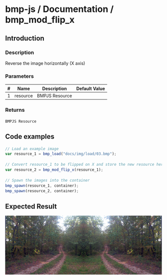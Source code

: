 # bmp-js / Documentation / bmp_mod_flip_x
## Introduction

### Description

Reverse the image horizontally (X axis)

### Parameters

|#|Name|Description|Default Value|
|-|-|-|-|
|1|resource|BMPJS Resource||

### Returns
`BMPJS Resource`

## Code examples

```js
// Load an example image
var resource_1 = bmp_load("docs/img/load/03.bmp");

// Convert resource_1 to be flipped on X and store the new resource here
var resource_2 = bmp_mod_flip_x(resource_1);

// Spawn the images into the container
bmp_spawn(resource_1, container);
bmp_spawn(resource_2, container);
```

## Expected Result

![expected-result](./img/014.png)

